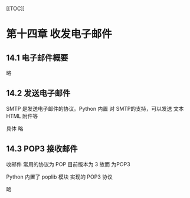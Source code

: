 [[TOC]]

# 第十四章 收发电子邮件

## 14.1 电子邮件概要

略

## 14.2 发送电子邮件

SMTP 是发送电子邮件的协议。Python 内置 对 SMTP的支持，可以发送 文本 HTML 附件等

具体 略

## 14.3 POP3 接收邮件

收邮件 常用的协议为 POP 目前版本为 3  故而 为POP3

Python 内置了 poplib 模块 实现的 POP3 协议

略